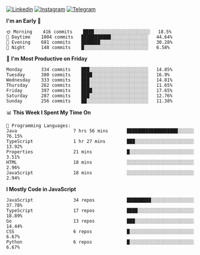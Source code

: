 [![Linkedin](https://img.shields.io/badge/-Archie-blue?style=flat-square&labelColor=gray&logo=Linkedin&logoColor=white&link=https://www.linkedin.com/in/archisdi)](https://www.linkedin.com/in/archisdi)
[![Instagram](https://img.shields.io/badge/-@archisdi-orange?style=flat-square&labelColor=gray&logo=Instagram&logoColor=white&link=https://www.instagram.com/archisdi)](https://www.instagram.com/archisdi)
[![Telegram](https://img.shields.io/badge/-aai-informational?style=flat-square&labelColor=gray&logo=telegram&logoColor=white&link=https://t.me/archisdi)](https://t.me/archisdi)

<!--START_SECTION:waka-->
**I'm an Early 🐤** 

```text
🌞 Morning    416 commits    ████░░░░░░░░░░░░░░░░░░░░░   18.5% 
🌆 Daytime    1004 commits   ███████████░░░░░░░░░░░░░░   44.64% 
🌃 Evening    681 commits    ███████░░░░░░░░░░░░░░░░░░   30.28% 
🌙 Night      148 commits    █░░░░░░░░░░░░░░░░░░░░░░░░   6.58%

```
📅 **I'm Most Productive on Friday** 

```text
Monday       334 commits    ███░░░░░░░░░░░░░░░░░░░░░░   14.85% 
Tuesday      380 commits    ████░░░░░░░░░░░░░░░░░░░░░   16.9% 
Wednesday    333 commits    ███░░░░░░░░░░░░░░░░░░░░░░   14.81% 
Thursday     262 commits    ███░░░░░░░░░░░░░░░░░░░░░░   11.65% 
Friday       397 commits    ████░░░░░░░░░░░░░░░░░░░░░   17.65% 
Saturday     287 commits    ███░░░░░░░░░░░░░░░░░░░░░░   12.76% 
Sunday       256 commits    ██░░░░░░░░░░░░░░░░░░░░░░░   11.38%

```


📊 **This Week I Spent My Time On** 

```text
💬 Programming Languages: 
Java                     7 hrs 56 mins       ███████████████████░░░░░░   76.15% 
TypeScript               1 hr 27 mins        ███░░░░░░░░░░░░░░░░░░░░░░   13.92% 
Properties               21 mins             █░░░░░░░░░░░░░░░░░░░░░░░░   3.51% 
HTML                     18 mins             ░░░░░░░░░░░░░░░░░░░░░░░░░   2.96% 
JavaScript               18 mins             ░░░░░░░░░░░░░░░░░░░░░░░░░   2.94%

```

**I Mostly Code in JavaScript** 

```text
JavaScript               34 repos            █████████░░░░░░░░░░░░░░░░   37.78% 
TypeScript               17 repos            ████░░░░░░░░░░░░░░░░░░░░░   18.89% 
Go                       13 repos            ███░░░░░░░░░░░░░░░░░░░░░░   14.44% 
CSS                      6 repos             █░░░░░░░░░░░░░░░░░░░░░░░░   6.67% 
Python                   6 repos             █░░░░░░░░░░░░░░░░░░░░░░░░   6.67%

```



<!--END_SECTION:waka-->
